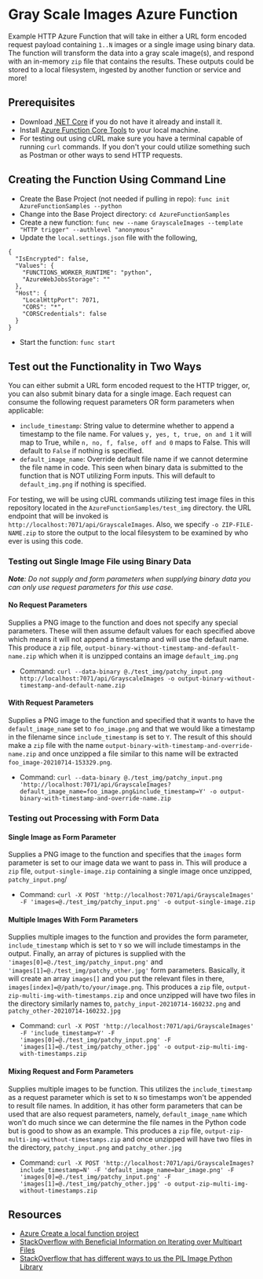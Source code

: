 # Gray Scale Images Azure Function
Example HTTP Azure Function that will take in either a URL form encoded request payload containing `1..N` images or a single image using binary data. The function will transform the data into a gray scale image(s), and respond with an in-memory `zip` file that contains the results. These outputs could be stored to a local filesystem, ingested by another function or service and more!

## Prerequisites
- Download [.NET Core](https://dotnet.microsoft.com/download) if you do not have it already and install it.
- Install [Azure Function Core Tools](https://docs.microsoft.com/en-us/azure/azure-functions/functions-run-local?tabs=macos%2Ccsharp%2Cbash#v2) to your local machine.
- For testing out using cURL make sure you have a terminal capable of running `curl` commands. If you don't your could utilize something such as Postman or other ways to send HTTP requests.

## Creating the Function Using Command Line
- Create the Base Project (not needed if pulling in repo): `func init AzureFunctionSamples --python`
- Change into the Base Project directory: `cd AzureFunctionSamples`
- Create a new function: `func new --name GrayscaleImages --template "HTTP trigger" --authlevel "anonymous"`
- Update the `local.settings.json` file with the following,
```
{
  "IsEncrypted": false,
  "Values": {
    "FUNCTIONS_WORKER_RUNTIME": "python",
    "AzureWebJobsStorage": ""
  },
  "Host": {
    "LocalHttpPort": 7071,
    "CORS": "*",
    "CORSCredentials": false
  }
}
```
- Start the function: `func start`

## Test out the Functionality in Two Ways
You can either submit a URL form encoded request to the HTTP trigger, or, you can also submit binary data for a single image. Each request can consume the following request parameters OR form parameters when applicable:
- `include_timestamp`: String value to determine whether to append a timestamp to the file name. For values `y, yes, t, true, on and 1` it will map to True, while `n, no, f, false, off and 0` maps to False. This will default to `False` if nothing is specified.
- `default_image_name`: Override default file name if we cannot determine the file name in code. This seen when binary data is submitted to the function that is NOT utilizing Form inputs. This will default to `default_img.png` if nothing is specified.

For testing, we will be using cURL commands utilizing test image files in this repository located in the `AzureFunctionSamples/test_img` directory. the URL endpoint that will be invoked is `http://localhost:7071/api/GrayscaleImages`. Also, we specify `-o ZIP-FILE-NAME.zip` to store the output to the local filesystem to be examined by who ever is using this code.

### Testing out Single Image File using Binary Data
_**Note**: Do not supply and form parameters when supplying binary data you can only use request parameters for this use case._

#### No Request Parameters
Supplies a PNG image to the function and does not specify any special parameters. These will then assume default values for each specified above which means it will not append a timestamp and will use the default name.  This produce a `zip` file, `output-binary-without-timestamp-and-default-name.zip` which when it is unzipped contains an image `default_img.png`
- Command: `curl --data-binary @./test_img/patchy_input.png http://localhost:7071/api/GrayscaleImages -o output-binary-without-timestamp-and-default-name.zip`

#### With Request Parameters
Supplies a PNG image to the function and specified that it wants to have the `default_image_name` set to `foo_image.png` and that we would like a timestamp in the filename since `include_timestamp` is set to `Y`. The result of this should make a `zip` file with the name `output-binary-with-timestamp-and-override-name.zip` and once unzipped a file similar to this name will be extracted `foo_image-20210714-153329.png`.
- Command: `curl --data-binary @./test_img/patchy_input.png 'http://localhost:7071/api/GrayscaleImages?default_image_name=foo_image.png&include_timestamp=Y' -o output-binary-with-timestamp-and-override-name.zip`

### Testing out Processing with Form Data

#### Single Image as Form Parameter
Supplies a PNG image to the function and specifies that the `images` form parameter is set to our image data we want to pass in. This will produce a `zip` file, `output-single-image.zip` containing a single image once unzipped, `patchy_input.png`/

- Command: `curl -X POST 'http://localhost:7071/api/GrayscaleImages' -F 'images=@./test_img/patchy_input.png' -o output-single-image.zip`

#### Multiple Images With Form Parameters
Supplies multiple images to the function and provides the form parameter, `include_timestamp` which is set to `Y` so we will include timestamps in the output. Finally, an array of pictures is supplied with the `'images[0]=@./test_img/patchy_input.png'` and `'images[1]=@./test_img/patchy_other.jpg'` form parameters. Basically, it will create an array `images[]` and you put the relevant files in there, `images[index]=@/path/to/your/image.png`. This produces a `zip` file, `output-zip-multi-img-with-timestamps.zip` and once unzipped will have two files in the directory similarly names to, `patchy_input-20210714-160232.png` and `patchy_other-20210714-160232.jpg`

- Command: `curl -X POST 'http://localhost:7071/api/GrayscaleImages' -F 'include_timestamp=Y' -F 'images[0]=@./test_img/patchy_input.png' -F 'images[1]=@./test_img/patchy_other.jpg' -o output-zip-multi-img-with-timestamps.zip`

#### Mixing Request and Form Parameters
Supplies multiple images to be function. This utilizes the `include_timestamp` as a request parameter which is set to `N` so timestamps won't be appended to result file names. In addition, it has other form parameters that can be used that are also request parameters, namely, `default_image_name` which won't do much since we can determine the file names in the Python code but is good to show as an example. This produces a `zip` file, `output-zip-multi-img-without-timestamps.zip` and once unzipped will have two files in the directory, `patchy_input.png` and `patchy_other.jpg`

- Command: `curl -X POST 'http://localhost:7071/api/GrayscaleImages?include_timestamp=N' -F 'default_image_name=bar_image.png' -F 'images[0]=@./test_img/patchy_input.png' -F 'images[1]=@./test_img/patchy_other.jpg' -o output-zip-multi-img-without-timestamps.zip`

## Resources
- [Azure Create a local function project](https://docs.microsoft.com/en-us/azure/azure-functions/create-first-function-cli-python?tabs=azure-cli%2Cbash%2Cbrowser#create-a-local-function-project)
- [StackOverflow with Beneficial Information on Iterating over Multipart Files](https://stackoverflow.com/questions/55758899/azure-cloud-functions-http-file-upload-with-python)
- [StackOverflow that has different ways to us the PIL Image Python Library](https://stackoverflow.com/questions/61790607/how-do-i-receive-multipart-form-data-in-azure-function)
